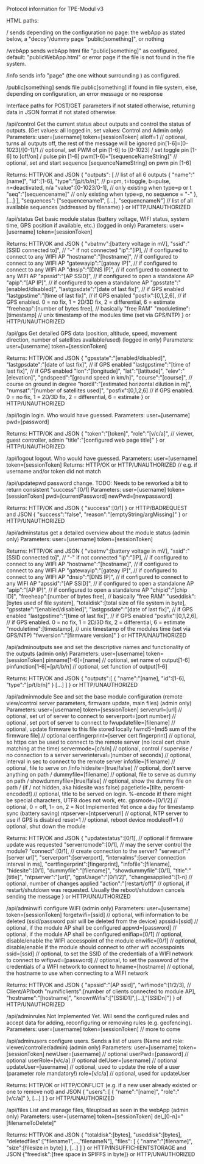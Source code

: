 Protocol information for TPE-Modul v3

HTML paths:

/ sends depending on the configuration no page: the webApp as stated below, a "decoy"/dummy page "public[something]", or nothing

/webApp sends webApp html file "public[something]" as configured, default: "publicWebApp.html" or error page if the file is not found in the file system.

/info sends info "page" (the one without surrounding <html></html>) as configured.

/public[something] sends file public[something] if found in file system, else, depending on configuration, an error message or no response


Interface paths for POST/GET parameters if not stated otherwise, returning data in JSON format if not stated otherwise:

/api/control Get the current status about outputs and control the status of outputs. (Get values: all logged in, set values: Control and Admin only)
Parameters:
user=[username]
token=[sessionToken]
alloff=1 // optional, turns all outputs off, the rest of the message will be ignored
pin[1-6]=[0-1023]/[0-1]/1 // optional, set PWM of pin [1-6] to [0-1023] / set toggle pin [1-6] to [off/on] / pulse pin [1-6]
pwm[1-6]="[sequenceNameString]" // optional, set and start sequence [sequenceNameString] on pwm pin [1-6]

Returns: HTTP/OK and JSON
{
    "outputs": [ // list of all 6 outputs
            {
                "name":"[name]",
                "id":[1-6],
                "type":"[p/t/b/n]", // p=pm, t=toggle, b=pulse, n=deactivated, n/a
                "value":[0-1023/0-1], // only existing when type=p or t
                "seq":"[sequencename]" // only existing when type=p, no sequence = "-"
            },
            [...]
        ],
    "sequences": ["sequencename1", [...], "sequencnameN"] // list of all available sequences (addressed by filename)
}
or HTTP/UNAUTHORIZED


/api/status Get basic module status (battery voltage, WIFI status, system time, GPS position if available, etc.) (logged in only)
Parameters:
user=[username]
token=[sessionToken]

Returns: HTTP/OK and JSON
{
    "vbatmv":[battery voltage in mV],
    "ssid":"[SSID connected to]", // "-" if not connected
    "ip":"[IP], // if configured to connect to any WIFI AP
    "hostname":"[hostname]", // if configured to connect to any WIFI AP
    "gatewayip":"[gateay IP]", // if configured to connect to any WIFI AP
    "dnsip":"[DNS IP]", // if configured to connect to any WIFI AP
    "apssid":"[AP SSID]", // if configured to open a standalone AP
    "apip":"[AP IP]", // if configured to open a standalone AP
    "gpsstate":"[enabled/disabled]",
    "lastgpsdate":"[date of last fix]", // if GPS enabled
    "lastgpstime":"[time of last fix]", // if GPS enabled
    "posfix":[0,1,2,6], // if GPS enabled. 0 = no fix, 1 = 2D/3D fix, 2 = differential, 6 = estimate
    "freeheap":[number of bytes free], // basically "free RAM"
    "moduletime":[timestamp] // unix timestamp of the modules time (set via GPS/NTP)
}
or HTTP/UNAUTHORIZED


/api/gps Get detailed GPS data (position, altitude, speed, movement direction, number of satellites available/used) (logged in only)
Parameters:
user=[username]
token=[sessionToken]

Returns: HTTP/OK and JSON
{
    "gpsstate":"[enabled/disabled]",
    "lastgpsdate":"[date of last fix]", // if GPS enabled
    "lastgpstime":"[time of last fix]", // if GPS enabled
    "lon":"[longitude]",
    "lat":"[latitude]",
    "elev":"[elevation]",
    "gndspeed":"[ground speed in km/h]",
    "course":"[course]", // course on ground in degree
    "hordil":"[estimated horizontal dilution in m]",
    "numsat":"[number of satellites used]",
    "posfix":[0,1,2,6] // if GPS enabled. 0 = no fix, 1 = 2D/3D fix, 2 = differential, 6 = estimate
}
or HTTP/UNAUTHORIZED


/api/login login. Who would have guessed.
Parameters:
user=[username]
pwd=[password]

Returns: HTTP/OK and JSON
{
    "token":"[token]",
    "role":"[v/c/a]", // viewer, guest controller, admin
    "title":"[configured web page title]"
}
or HTTP/UNAUTHORIZED


/api/logout logout. Who would have guessed.
Parameters:
user=[username]
token=[sessionToken]
Returns: HTTP/OK
or HTTP/UNAUTHORIZED // e.g. if username and/or token did not match


/api/updatepwd password change. TODO: Needs to be reworked a bit to return consistent "success":[0/1]
Parameters:
user=[username]
token=[sessionToken]
pwd=[currentPassword]
newPwd=[newpassword]

Returns: HTTP/OK and JSON
{
    "success":[0/1]
}
or HTTP/BADREQUEST and JSON
{
    "success":"false",
    "reason":"[emptyString/argMissing]"
}
or HTTP/UNAUTHORIZED


/api/adminstatus get a detailed overview about the module status (admin only)
Parameters:
user=[username]
token=[sessionToken]

Returns: HTTP/OK and JSON
{
    "vbatmv":[battery voltage in mV],
    "ssid":"[SSID connected to]", // "-" if not connected
    "ip":"[IP], // if configured to connect to any WIFI AP
    "hostname":"[hostname]", // if configured to connect to any WIFI AP
    "gatewayip":"[gateay IP]", // if configured to connect to any WIFI AP
    "dnsip":"[DNS IP]", // if configured to connect to any WIFI AP
    "apssid":"[AP SSID]", // if configured to open a standalone AP
    "apip":"[AP IP]", // if configured to open a standalone AP
    "chipid":"[chip ID]",
    "freeheap":[number of bytes free], // basically "free RAM"
    "useddisk":[bytes used of file system],
    "totaldisk":[total size of file system in byte],    
    "gpsstate":"[enabled/disabled]",
    "lastgpsdate":"[date of last fix]", // if GPS enabled
    "lastgpstime":"[time of last fix]", // if GPS enabled
    "posfix":[0,1,2,6], // if GPS enabled. 0 = no fix, 1 = 2D/3D fix, 2 = differential, 6 = estimate
    "moduletime":[timestamp], // unix timestamp of the modules time (set via GPS/NTP)
    "fwversion":"[firmware version]"
}
or HTTP/UNAUTHORIZED


/api/adminoutputs see and set the descriptive names and functionality of the outputs (admin only)
Parameters:
user=[username]
token=[sessionToken]
pinname[1-6]=[name] // optional, set name of output[1-6]
pinfunction[1-6]=[p/t/b/n] // optional, set function of output[1-6]

Returns: HTTP/OK and JSON
{
    "outputs":[
        {
            "name":"[name],
            "id":[1-6],
            "type":"[p/t/b/n]"
        }
        [...]
    ]
}
or HTTP/UNAUTHORIZED


/api/adminmodule See and set the base module configuration (remote view/control server parameters, firmware update, main files) (admin only)
Parameters:
user=[username]
token=[sessionToken]
serverurl=[url] // optional, set url of server to connect to
serverport=[port number] // optional, set port of server to connect to
fwupdatefile=[filename] // optional, update firmware to this file stored locally
fwmd5=[md5 sum of the firmware file] // optional
certfingerprint=[server cert fingerprint] // optional, so https can be used to connect to the remote server (no local cert chain matching at the time)
servermode=[c/s/n] // optional, control / supervise / no connection to a server
serverinterval=[number of seconds] // optional, interval in sec to connect to the remote server
infofile=[filename] // optional, file to serve on /info
hidesite=[true/false] // optional, don't serve anything on path /
dummyfile=[filename] // optional, file to serve as dummy on path /
showdummyfile=[true/false] // optional, show the dummy file on path / (if / not hidden, aka hidesite was false)
pagetietle=[tilte, percent-encoded!] // optional, title to be served on login. %-encode it! there might be special characters, UTF8 does not work, etc.
gpsmode=[0/1/2] // optional, 0 = off, 1= on, 2 = Not Implemented Yet once a day for timestamp sync (battery saving)
ntpserver=[ntpserverurl] // optional, NTP server to use if GPS is disabled
reset=1 // optional, reboot device
moduleoff=1 // optional, shut down the module

Returns: HTTP/OK and JSON
{
    "updatestatus":[0/1], // optional if firmware update was requested
    "serverrcmode":[0/1], // may the server control the module?
    "connect":[0/1], // create connection to the server?
    "serverurl":"[server url]",
    "serverport":[serverport],
    "intervalms":[server connection interval in ms],
    "certfingerprint":[fingerprint],
    "infofile":[filename],
    "hidesite":[0/1],
    "dummyfile":"[filename]",
    "showdummyfile":[0/1],
    "title":"[title]",
    "ntpserver":"[url]",
    "gpsUsage":"[0/1/2]",
    "changesapplied":[1-n] // optional, number of changes applied
    "action":"[restart/off]" // optional, if restart/shutdown was requested. Usually the reboot/shutdown cancels sending the message
}
or HTTP/UNAUTHORIZED


/api/adminwifi configure WIFI  (admin only)
Parameters:
user=[username]
token=[sessionToken]
forgetwifi=[ssid] // optional, wifi information to be deleted (ssid/password pair will be deleted from the device)
apssid=[ssid] // optional, if the module AP shall be configured
appwd=[password] // optional, if the module AP shall be configured
enifiap=[0/1] // optional, disable/enable the WIFI accesspoint of the module
enwific=[0/1] // optional, disable/enable if the module should connect to other wifi accesspoints
ssid=[ssid] // optional, to set the SSID of the credentials of a WIFI network to connect to
wifipwd=[password] // optional, to set the password of the credentials of a WIFI network to connect to
hname=[hostname] // optional, the hostname to use when connecting to a WIFI network

Returns: HTTP/OK and JSON
{
    "apssid":"[AP ssid]",
    "wifimode":[1/2/3], // Client/AP/both
    "numificlients":[number of clients connected to module AP],
    "hostname":"[hostname]",
    "knownWifis":["[SSID1]",[...],"[SSIDn]"]
}
of HTTP/UNAUTHORIZED


/api/adminrules Not Implemented Yet. Will send the configured rules and accept data for adding, reconfiguring or removing rules (e.g. geofencing).
Parameters:
user=[username]
token=[sessionToken]
// more to come

/api/adminusers configure users. Sends a list of users (Name and role: viewer/controller/admin) (admin only)
Parameters:
user=[username]
token=[sessionToken]
newUser=[username] // optional
userPwd=[password] // optional
userRole=[v/c/a] // optional
delUser=[username] // optional
updateUser=[username] // optional, used to update the role of a user (parameter role mandatory!)
role=[v/c/a] // optional, used for updateUser

Returns: HTTP/OK or HTTP/CONFLICT (e.g. if a new user already existed or one to remove not) and JSON
{
    "users":
    [
        {
            "name":"[name]",
            "role":"[v/c/a]"
        },
        [...]
    ]
}
or HTTP/UNAUTHORIZED



/api/files List and manage files, fileupload as seen in the webApp (admin only)
Parameters:
user=[username]
token=[sessionToken]
del_[0-n]="[filenameToDelete]"

Returns: HTTP/OK and JSON
{
    "totaldisk":[bytes],
    "useddisk":[bytes],
    "deletedfiles":["filename1",...,"filenameN"],
    "files":
    [
        {
            "name":"[filename]",
            "size":[filesize in byte]
        },
        [...]
    ]
}
or HTTP/INSUFFICHIENTSTORAGE and JSON
{"freedisk":[free space in SPIFFS in byte]}
or HTTP/UNAUTHORIZED
